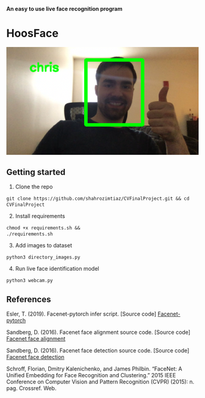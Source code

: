 **An easy to use live face recognition program**

# HoosFace

![](example.png)

## Getting started

1. Clone the repo
```
git clone https://github.com/shahrozimtiaz/CVFinalProject.git && cd CVFinalProject
```
2. Install requirements
```
chmod +x requirements.sh &&
./requirements.sh
```
3. Add images to dataset
```
python3 directory_images.py
```
4. Run live face identification model
```
python3 webcam.py
```

## References

Esler, T. (2019). Facenet-pytorch infer script. [Source code] [Facenet-pytorch](https://github.com/timesler/facenet-pytorch/blob/master/examples/infer.ipynb)

Sandberg, D. (2016). Facenet face alignment source code. [Source code] [Facenet face alignment](https://github.com/davidsandberg/facenet/blob/master/src/align/align_dataset_mtcnn.py)

Sandberg, D. (2016). Facenet face detection source code. [Source code] [Facenet face detection](https://github.com/davidsandberg/facenet/blob/master/src/align/detect_face.py)

Schroff, Florian, Dmitry Kalenichenko, and James Philbin. “FaceNet: A Unified Embedding for Face Recognition and Clustering.” 2015 IEEE Conference on Computer Vision and Pattern Recognition (CVPR) (2015): n. pag. Crossref. Web.





